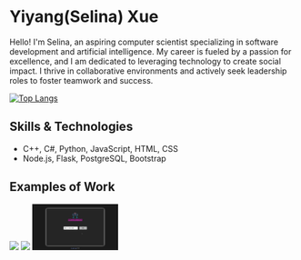 # Yiyang(Selina) Xue

Hello! I'm Selina, an aspiring computer scientist specializing in software development and artificial intelligence. My career is fueled by a passion for excellence, and I am dedicated to leveraging technology to create social impact. I thrive in collaborative environments and actively seek leadership roles to foster teamwork and success.

[![Top Langs](https://github-readme-stats.vercel.app/api/top-langs/?username=selinaXyy&layout=donut)](https://github.com/selinaXyy/github-readme-stats)

## Skills & Technologies
* C++, C#, Python, JavaScript, HTML, CSS
* Node.js, Flask, PostgreSQL, Bootstrap

## Examples of Work
<div style="width: 100% !important;">
<div style="display: inline; margin-left=auto; margin-right=auto;">
  <img src="https://github.com/selinaXyy/selinaXyy/blob/main/tgp.gif" style="width: 30%;" >
  <img src="https://github.com/selinaXyy/selinaXyy/blob/main/pomodoro-pulse.gif" style="width: 30%;" >
  <img src="https://github.com/selinaXyy/selinaXyy/blob/main/cocktail.gif" style="width: 30%;" >
</div>
</div>
